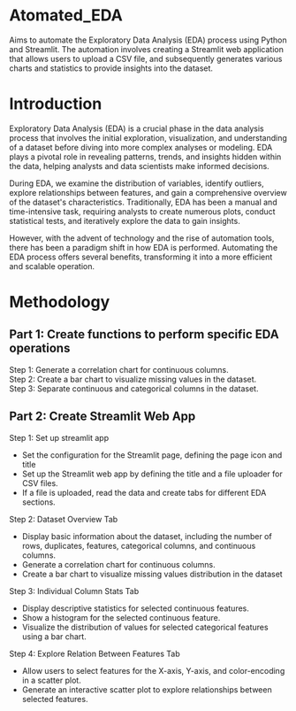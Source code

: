 # Atomated_EDA
Aims to automate the Exploratory Data Analysis (EDA) process using Python and Streamlit.  The automation involves creating a Streamlit web application that allows users to upload a CSV file, and subsequently generates various charts and statistics to provide insights into the dataset.
# Introduction
Exploratory Data Analysis (EDA) is a crucial phase in the data analysis process that involves the initial exploration, visualization, and understanding of a dataset before diving into more complex analyses or modeling. EDA plays a pivotal role in revealing patterns, trends, and insights hidden within the data, helping analysts and data scientists make informed decisions.

During EDA, we examine  the distribution of variables, identify outliers, explore relationships between features, and gain a comprehensive overview of the dataset's characteristics. Traditionally, EDA has been a manual and time-intensive task, requiring analysts to create numerous plots, conduct statistical tests, and iteratively explore the data to gain insights.

However, with the advent of technology and the rise of automation tools, there has been a paradigm shift in how EDA is performed. Automating the EDA process offers several benefits, transforming it into a more efficient and scalable operation.
# Methodology
## Part 1: Create functions to perform specific EDA operations
Step 1:  Generate a correlation chart for continuous columns.<br>
Step 2: Create a bar chart to visualize missing values in the dataset.<br>
Step 3: Separate continuous and categorical columns in the dataset.<br>
## Part 2: Create Streamlit Web App<br>
Step 1: Set up streamlit app  <br>

* Set the configuration for the Streamlit page, defining the page icon and title  <br>
* Set up the Streamlit web app by defining the title and a file uploader for CSV files.  <br>
* If a file is uploaded, read the data and create tabs for different EDA sections.  <br>

Step 2: Dataset Overview Tab  <br>

* Display basic information about the dataset, including the number of rows, duplicates, features, categorical columns, and continuous columns.  <br>
* Generate a correlation chart for continuous columns.  <br>
* Create a bar chart to visualize missing values distribution in the dataset  <br>

Step 3: Individual Column Stats Tab  <br>

* Display descriptive statistics for selected continuous features.  <br>
* Show a histogram for the selected continuous feature.  <br>
* Visualize the distribution of values for selected categorical features using a bar chart.  <br>

Step 4: Explore Relation Between Features Tab  <br>

* Allow users to select features for the X-axis, Y-axis, and color-encoding in a scatter plot.  <br>
* Generate an interactive scatter plot to explore relationships between selected features.  <br>




